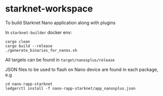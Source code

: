 # starknet-workspace
To build Starknet Nano application along with plugins

In `starknet-builder` docker env:
```
cargo clean
cargo build --release
./generate_binaries_for_nanos.sh
```

All targets can be found in `target/nanosplus/release`

JSON files to be used to flash on Nano device are found in each package, e.g
```
cd nano-rapp-starknet
ledgerctl install -f nano-rapp-starknet/app_nanosplus.json
```
